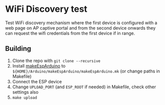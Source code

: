 WiFi Discovery test
==================

Test WiFi discovery mechanism where the first device is configured with a web page on AP captive portal and from the second device onwards they can request the wifi credentials from the first device if in range.

Building
---------

1. Clone the repo with `git clone --recursive `
2. Install [makeEspArduino](https://github.com/plerup/makeEspArduino) to `${HOME}/Arduino/makeEspArduino/makeEspArduino.mk` (or change paths in Makefile)
3. Connect the ESP device
3. Change `UPLOAD_PORT` (and `ESP_ROOT` if needed) in Makefile, check other settings also
4. `make upload`

